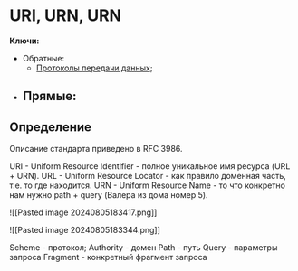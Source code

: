 
# URI, URN, URN


**Ключи:**
- Обратные:
	- [Протоколы передачи данных](protocol);
- Прямые:
	- 

## Определение

Описание стандарта приведено в RFC 3986.

URI - Uniform Resource Identifier - полное уникальное имя ресурса (URL + URN).
URL - Uniform Resource Locator - как правило доменная часть, т.е. то где находится.
URN - Uniform Resource Name - то что конкретно нам нужно path + query (Валера из дома номер 5).

![[Pasted image 20240805183417.png]]



![[Pasted image 20240805183344.png]]

Scheme - протокол;
Authority - домен
Path - путь
Query - параметры запроса
Fragment - конкретный фрагмент запроса